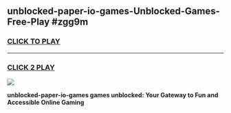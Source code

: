 
## unblocked-paper-io-games-Unblocked-Games-Free-Play #zgg9m
<h3>
<a href="https://us.freeplayer.one?title=unblocked-paper-io-games&ref=9M">CLICK TO PLAY</a></h3>
<hr>

<h3>
<a href="https://us.freeplayer.one?title=unblocked-paper-io-games&ref=9M">CLICK 2 PLAY</a>
  
</h3>

<a href="https://us.freeplayer.one?title=unblocked-paper-io-games&ref=9M"><img src="https://clearcache.store/games.png"></a>


**unblocked-paper-io-games games unblocked: Your Gateway to Fun and Accessible Online Gaming**
